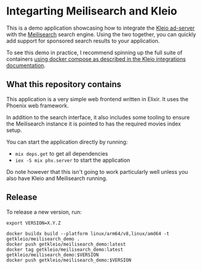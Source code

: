 # Integarting Meilisearch and Kleio

This is a demo application showcasing how to integrate the
[Kleio ad-server](https://kle.io) with the [Meilisearch](https://www.meilisearch.com) search engine. Using the two together, you
can quickly add support for sponsored search results to your application.

To see this demo in practice, I recommend spinning up the full suite of containers 
[using docker compose as described in the Kleio integrations documentation](https://kle.io/docs/meilisearch).

## What this repository contains

This application is a very simple web frontend written in Elixir.
It uses the Phoenix web framework.

In addition to the search interface, it also includes some tooling to
ensure the Meilisearch instance it is pointed to has the required 
movies index setup. 

You can start the application directly by running:

- `mix deps.get` to get all dependencies
- `iex -S mix phx.server` to start the application

Do note however that this isn't going to work particularly well
unless you also have Kleio and Meilisearch running.

## Release

To release a new version, run:

```
export VERSION=X.Y.Z

docker buildx build --platform linux/arm64/v8,linux/amd64 -t getkleio/meilisearch_demo .
docker push getkleio/meilisearch_demo:latest
docker tag getkleio/meilisearch_demo:latest getkleio/meilisearch_demo:$VERSION
docker push getkleio/meilisearch_demo:$VERSION
```